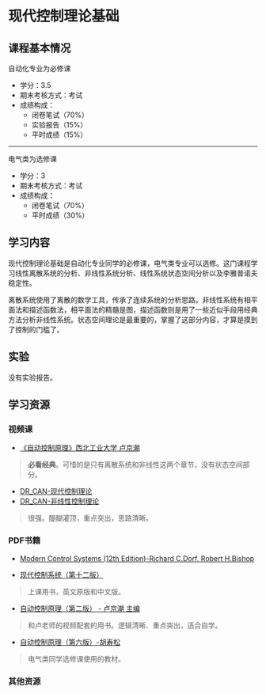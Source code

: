 # 现代控制理论基础


## 课程基本情况

自动化专业为必修课
- 学分：3.5
- 期末考核方式：考试
- 成绩构成：
    - 闭卷笔试（70%）
    - 实验报告（15%）
    - 平时成绩（15%）

---

电气类为选修课
- 学分：3
- 期末考核方式：考试
- 成绩构成：
    - 闭卷笔试（70%）
    - 平时成绩（30%）

## 学习内容

现代控制理论基础是自动化专业同学的必修课，电气类专业可以选修。这门课程学习线性离散系统的分析、非线性系统分析、线性系统状态空间分析以及李雅普诺夫稳定性。

离散系统使用了离散的数学工具，传承了连续系统的分析思路。非线性系统有相平面法和描述函数法，相平面法的精髓是图，描述函数则是用了一些近似手段用经典方法分析非线性系统。状态空间理论是最重要的，掌握了这部分内容，才算是摸到了控制的门槛了。

## 实验

没有实验报告。

## 学习资源

### 视频课

- [《自动控制原理》西北工业大学 卢京潮](https://www.bilibili.com/video/BV1ZJ411c757)

>**必看经典**。可惜的是只有离散系统和非线性这两个章节，没有状态空间部分。

- [DR_CAN-现代控制理论](https://space.bilibili.com/230105574/channel/seriesdetail?sid=1569601)
- [DR_CAN-非线性控制理论](https://space.bilibili.com/230105574/channel/seriesdetail?sid=1569604)
>很强。醍醐灌顶，重点突出，思路清晰。

### PDF书籍

- [Modern Control Systems (12th Edition)-Richard C.Dorf, Robert H.Bishop](https://sg1lib.org/book/976405/c48280)

- [现代控制系统（第十二版）](https://sg1lib.org/book/16777647/2ce781)

>上课用书，英文原版和中文版。

- [自动控制原理（第二版） - 卢京潮 主编](https://sg1lib.org/book/16896604/15fe89)
>和卢老师的视频配套的用书。逻辑清晰、重点突出，适合自学。

- [自动控制原理（第六版）-胡寿松](https://sg1lib.org/book/5581277/320e35)
>电气类同学选修课使用的教材。

### 其他资源





